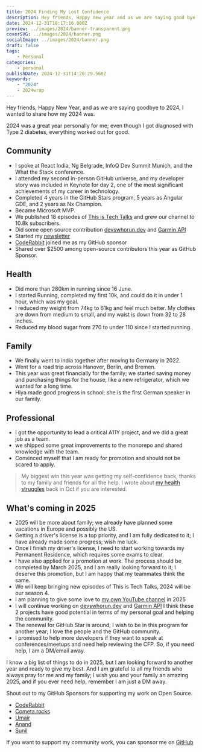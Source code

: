 ```yaml
---
title: 2024 Finding My Lost Confidence
description: Hey friends, Happy new year and as we are saying good bye to 2024 I wanted to share how my 2024 was.
date: 2024-12-31T18:17:16.000Z
preview: ../images/2024/banner-transparent.png
coverSVG: ../images/2024/banner.png
socialImage: ../images/2024/banner.png
draft: false
tags:
    - Personal
categories:
    - personal
publishDate: 2024-12-31T14:20:29.568Z
keywords:
    - "2024"
    - 2024wrap
---
```


Hey friends, Happy New Year, and as we are saying goodbye to 2024, I wanted to share how my 2024 was.


2024 was a great year personally for me; even though I got diagnosed with Type 2 diabetes, everything worked out for good.

## Community

- I spoke at React India, Ng Belgrade, InfoQ Dev Summit Munich, and the What the Stack conference.
- I attended my second in-person GitHub universe, and my developer story was included in Keynote for day 2, one of the most significant achievements of my career in technology.
- Completed 4 years in the GitHub Stars program, 5 years as Angular GDE, and 2 years as Nx Champion.
- Became Microsoft MVP.
- We published 18 episodes of [This is Tech Talks](https://www.youtube.com/c/ThisisTechTalks) and grew our channel to 10.8k subscribers.
- Did some open source contribution [devswhorun.dev](https://devswhorun.dev/) and [Garmin API](https://github.com/santoshyadavdev/garmin-api)
- Started my [newsletter](https://santoshyadavdev.substack.com/)
- [CodeRabbit](https://www.coderabbit.ai/) joined me as my GitHub sponsor
- Shared over $2500 among open-source contributors this year as GitHub Sponsor.  

## Health

- Did more than 280km in running since 16 June.
- I started Running, completed my first 10k, and could do it in under 1 hour, which was my goal.
- I reduced my weight from 74kg to 61kg and feel much better. My clothes are down from medium to small, and my waist is down from 32 to 28 inches.
- Reduced my blood sugar from 270 to under 110 since I started running.

## Family

- We finally went to india together after moving to Germany in 2022.
- Went for a road trip across Hanover, Berlin, and Bremen.
- This year was great financially for the family; we started saving money and purchasing things for the house, like a new refrigerator, which we wanted for a long time.
- Hiya made good progress in school; she is the first German speaker in our family.

## Professional

- I got the opportunity to lead a critical A11Y project, and we did a great job as a team.
- we shipped some great improvements to the monorepo and shared knowledge with the team.
- Convinced myself that I am ready for promotion and should not be scared to apply.


> My biggest win this year was getting my self-confidence back, thanks to my family and friends for all the help. 
> I wrote about [my health struggles](https://www.santoshyadav.dev/blog/2024-09-29-fighting-the-invisible-battle-my-story-of-health-struggles/) back in Oct if you are interested.


## What's coming in 2025

- 2025 will be more about family; we already have planned some vacations in Europe and possibly the US.
- Getting a driver's license is a top priority, and I am fully dedicated to it; I have already made some progress; wish me luck.
- Once I finish my driver's license, I need to start working towards my Permanent Residence, which requires some exams to clear.
- I have also applied for a promotion at work. The process should be completed by March 2025, and I am really looking forward to it; I deserve this promotion, but I am happy that my teammates think the same.
- We will keep bringing new episodes of This is Tech Talks, 2024 will be our season 4.
- I am planning to give some love to [my own YouTube channel](https://www.youtube.com/@TechTalksWithSantosh) in 2025 
- I will continue working on [devswhorun.dev](https://devswhorun.dev/) and [Garmin API](https://github.com/santoshyadavdev/garmin-api) I think these 2 projects have good potential in terms of my personal goal and helping the community.
- The renewal for GitHub Star is around; I wish to be in this program for another year; I love the people and the GitHub community.
- I promised to help more developers if they want to speak at conferences/meetups and need help reviewing the CFP. So, if you need help, I am a DM/email away.


I know a big list of things to do in 2025, but I am looking forward to another year and ready to give my best. And I am grateful to all my friends who always pray for me and my family; I wish you and your family an amazing 2025, and if you ever need help, remember I am just a DM away.

Shout out to my GitHub Sponsors for supporting my work on Open Source.

- [CodeRabbit](https://www.coderabbit.ai/)
- [Cometa.rocks](https://github.com/cometa-rocks/)
- [Umair](https://twitter.com/_UmairHafeez_)
- [Anand](https://twitter.com/AnandChowdhary)
- [Sunil](https://twitter.com/sunil_designer)

If you want to support my community work, you can sponsor me on [GitHub](https://github.com/sponsors/santoshyadavdev)